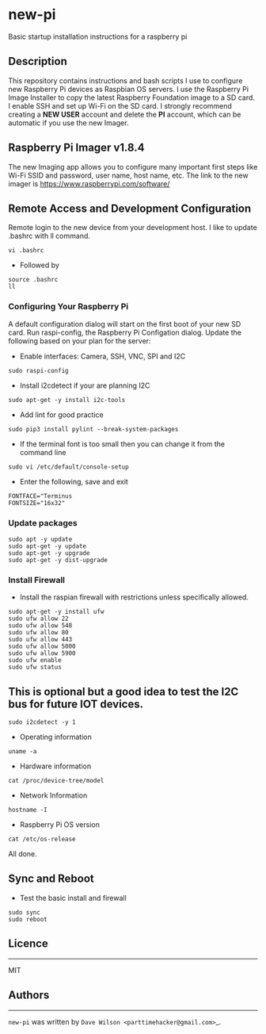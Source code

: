 # new-pi
Basic startup installation instructions for a raspberry pi
## Description

This repository contains instructions and bash scripts I use to configure new Raspberry Pi devices as Raspbian OS servers. I use the Raspberry Pi Image Installer to copy the latest Raspberry Foundation image to a SD card. I enable SSH and set up Wi-Fi on the SD card. I strongly recommend creating a **NEW USER** account and delete the **PI** account, which can be automatic if you use the new Imager.

## Raspberry Pi Imager v1.8.4

The new Imaging app allows you to configure many important first steps like Wi-Fi SSID and password, user name, host name, etc. The link to the
new imager is https://www.raspberrypi.com/software/

## Remote Access and Development Configuration

Remote login to the new device from your development host. I like to update .bashrc with ll command.

```
vi .bashrc
```
- Followed by
```
source .bashrc
ll
```
### Configuring Your Raspberry Pi

A default configuration dialog will start on the first boot of your new SD card. Run raspi-config, the Raspberry Pi
Configation dialog. Update the following based on your plan for the server:

* Enable interfaces: Camera, SSH, VNC, SPI and I2C

```
sudo raspi-config
```
- Install i2cdetect if your are planning I2C
```
sudo apt-get -y install i2c-tools
```
- Add lint for good practice
```
sudo pip3 install pylint --break-system-packages
```
- If the terminal font is too small then you can change it from the command line
```
sudo vi /etc/default/console-setup 
```
- Enter the following, save and exit
```
FONTFACE="Terminus
FONTSIZE="16x32"
```

### Update packages
```
sudo apt -y update
sudo apt-get -y update
sudo apt-get -y upgrade
sudo apt-get -y dist-upgrade
```

### Install Firewall 
- Install the raspian firewall with restrictions unless specifically allowed.
```
sudo apt-get -y install ufw
sudo ufw allow 22
sudo ufw allow 548
sudo ufw allow 80
sudo ufw allow 443
sudo ufw allow 5000
sudo ufw allow 5900
sudo ufw enable
sudo ufw status
```
## This is optional but a good idea to test the I2C bus for future IOT devices.
```
sudo i2cdetect -y 1
```
* Operating information
```
uname -a
```
* Hardware information
```
cat /proc/device-tree/model
```
* Network Information
```
hostname -I
```
* Raspberry Pi OS version
```
cat /etc/os-release
```
All done.
## Sync and Reboot
- Test the basic install and firewall
```
sudo sync
sudo reboot
```
## Licence
-------

MIT

## Authors
-------

`new-pi` was written by `Dave Wilson <parttimehacker@gmail.com>`_.
